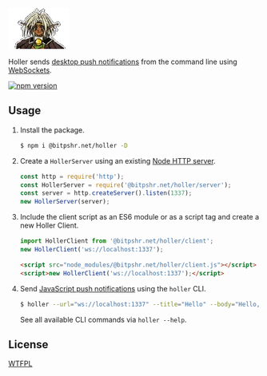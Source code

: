 ![Holler logo](logo.png?raw=true)


Holler sends [desktop push notifications](https://developer.mozilla.org/en-US/docs/Web/API/notification) from the command line using [WebSockets](https://developer.mozilla.org/en-US/docs/Web/API/WebSockets_API).

[![npm version](https://badge.fury.io/js/%40bitpshr.net%2Fholler.svg)](https://badge.fury.io/js/%40bitpshr.net%2Fholler)

## Usage

1. Install the package.
	```sh
	$ npm i @bitpshr.net/holler -D
	```
2. Create a `HollerServer` using an existing [Node HTTP server](https://nodejs.org/api/http.html).
	```js
	const http = require('http');
	const HollerServer = require('@bitpshr.net/holler/server');
	const server = http.createServer().listen(1337);
	new HollerServer(server);
	```
3. Include the client script as an ES6 module or as a script tag and create a new Holler Client.
	```js
	import HollerClient from '@bitpshr.net/holler/client';
	new HollerClient('ws://localhost:1337');
	```

	```html
	<script src="node_modules/@bitpshr.net/holler/client.js"></script>
	<script>new HollerClient('ws://localhost:1337');</script>
	```
4. Send [JavaScript push notifications](https://developer.mozilla.org/en-US/docs/Web/API/notification) using the `holler` CLI.
	```sh
	$ holler --url="ws://localhost:1337" --title="Hello" --body="Hello, world"
	```
	See all available CLI commands via `holler --help`.

## License

[WTFPL](http://www.wtfpl.net/)
